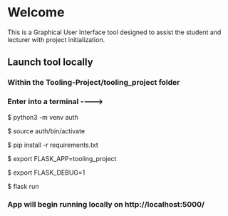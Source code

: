 # Welcome

This is a Graphical User Interface tool designed to assist the student and lecturer with project initialization.

## Launch tool locally

### Within the Tooling-Project/tooling_project folder

### Enter into a terminal ---->

$ python3 -m venv auth

$ source auth/bin/activate

$ pip install -r requirements.txt

$ export FLASK_APP=tooling_project

$ export FLASK_DEBUG=1

$ flask run

### App will begin running locally on http://localhost:5000/


